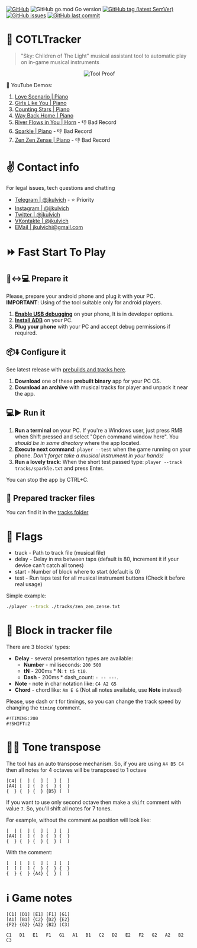 [![GitHub](https://img.shields.io/github/license/jkulvich/cotltracker)](https://github.com/jkulvich/COTLTracker/blob/master/LICENSE)
![GitHub go.mod Go version](https://img.shields.io/github/go-mod/go-version/jkulvich/cotltracker)
[![GitHub tag (latest SemVer)](https://img.shields.io/github/v/tag/jkulvich/cotltracker)](https://github.com/jkulvich/COTLTracker/releases)
[![GitHub issues](https://img.shields.io/github/issues/jkulvich/cotltracker)](https://github.com/jkulvich/COTLTracker/issues)
[![GitHub last commit](https://img.shields.io/github/last-commit/jkulvich/cotltracker)](https://github.com/jkulvich/COTLTracker/commits/master)

# :space_invader: COTLTracker
> "Sky: Children of The Light" musical assistant tool to automatic play on in-game musical instruments

<center>
    <img alt="Tool Proof" src="./assets/proof2.gif">
</center>

:eyes: YouTube Demos:
1. [Love Scenario | Piano](https://youtu.be/ejYJq7mixME)
2. [Girls Like You | Piano](https://youtu.be/8W7AQtnZh0k)
3. [Counting Stars | Piano](https://youtu.be/JMDFZYuwwz8)
4. [Way Back Home | Piano](https://youtu.be/OMZEtMOoTOI)
5. [River Flows in You | Horn](https://www.youtube.com/watch?v=-RD3mvBv8M8) - :-1: Bad Record
6. [Sparkle | Piano](https://www.youtube.com/watch?v=9vW_sGyi8EE) - :-1: Bad Record
7. [Zen Zen Zense | Piano](https://www.youtube.com/watch?v=WTTuqxaN5xg) - :-1: Bad Record

# :v: Contact info
For legal issues, tech questions and chatting

- [Telegram | @jkulvich](https://t.me/jkulvich) - :star: Priority
- [Instagram | @ijkulvich](https://instagram.com/ijkulvich)
- [Twitter | @jkulvich](https://twitter.com/jkulvich)
- [VKontakte | @jkulvich](https://vk.com/jkulvich)
- [EMail | jkulvichi@gmail.com](mailto:jkulvichi@gmail.com)

# :fast_forward: Fast Start To Play

## :iphone::left_right_arrow::computer: Prepare it
Please, prepare your android phone and plug it with your PC.  
**IMPORTANT**: Using of the tool suitable only for android players.
1. [**Enable USB debugging**](https://www.phonearena.com/news/How-to-enable-USB-debugging-on-Android_id53909) on your phone, It is in developer options.
2. [**Install ADB**](https://www.xda-developers.com/install-adb-windows-macos-linux/) on your PC.
3. **Plug your phone** with your PC and accept debug permissions if required.

## :package::arrow_down: Configure it
See latest release with [prebuilds and tracks here](https://github.com/jkulvich/COTLTracker/releases).
1. **Download** one of these **prebuilt binary** app for your PC OS.
2. **Download an archive** with musical tracks for player and unpack it near the app.

## :computer::arrow_forward: Run it
1. **Run a terminal** on your PC. If you're a Windows user, just press RMB when Shift pressed and select "Open command window here". You _should be in same directory_ where the app located.
2. **Execute next command**: `player --test` when the game running on your phone. _Don't forget take a musical instrument in your hands!_
3. **Run a lovely track**: When the short test passed type: `player --track tracks/sparkle.txt` and press Enter.

You can stop the app by CTRL+C.

## :musical_note: Prepared tracker files

You can find it in the [tracks folder](./tracks)

# :checkered_flag: Flags

- track - Path to track file (musical file)
- delay - Delay in ms between taps (default is 80, increment it if your device can't catch all tones)
- start - Number of block where to start (default is 0)
- test - Run taps test for all musical instrument buttons (Check it before real usage)

Simple example:
```bash
./player --track ./tracks/zen_zen_zense.txt
```

# :1234: Block in tracker file

There are 3 blocks' types:
- **Delay** - several presentation types are available:
    - **Number** - milliseconds: `200 500`
    - **tN** - 200ms * N: `t t5 t10`.        
    - **Dash** - 200ms * dash_count: `- -- ---`.        
- **Note** - note in char notation like: `C4 A2 G5`
- **Chord** - chord like: `Am E G` (Not all notes available, use **Note** instead)

Please, use dash or t for timings, so you can change
the track speed by changing the `timing` comment.

```
#!TIMING:200
#!SHIFT:2
```

# :arrow_up_small::arrow_down_small: Tone transpose

The tool has an auto transpose mechanism.
So, if you are using `A4 B5 C4` then all notes for 4 octaves will be
transposed to 1 octave
```
[C4] [  ] [  ] [  ] [  ]
[A4] [  ] {  } {  } {  }
{  } {  } {  } {B5} (  )
```

If you want to use only second octave then make a `shift` comment
with value `7`. So, you'll shift all notes for 7 tones.

For example, without the comment `A4` position will look like:
```
[  ] [  ] [  ] [  ] [  ]
[A4] [  ] {  } {  } {  }
{  } {  } {  } {  } (  )
```
With the comment:
```
[  ] [  ] [  ] [  ] [  ]
[  ] [  ] {  } {  } {  }
{  } {  } {A4} {  } (  )
```

# :information_source: Game notes

```
[C1] [D1] [E1] [F1] [G1]
[A1] [B1] {C2} {D2} {E2}
{F2} {G2} {A2} {B2} (C3)
```

```
C1   D1   E1   F1   G1   A1   B1   C2   D2   E2   F2   G2   A2   B2   C3
``` 
